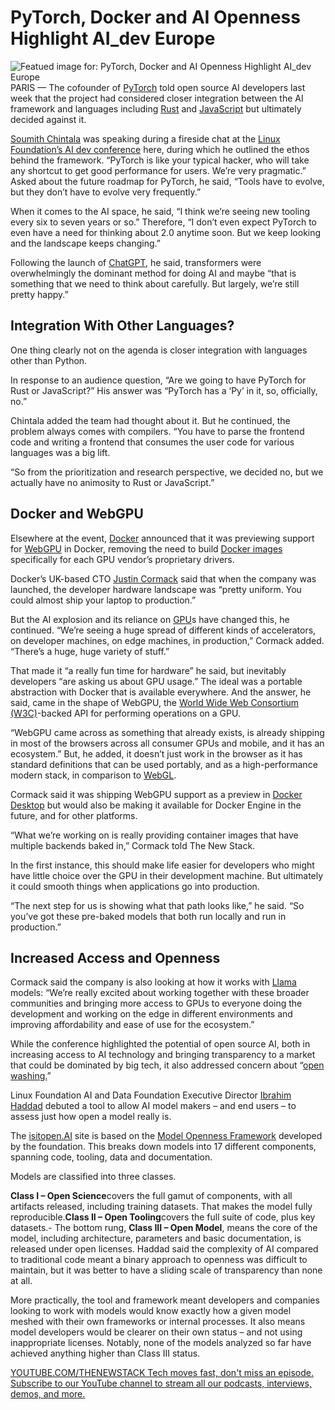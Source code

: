 # PyTorch, Docker and AI Openness Highlight AI_dev Europe
![Featued image for: PyTorch, Docker and AI Openness Highlight AI_dev Europe](https://cdn.thenewstack.io/media/2024/06/d5cec598-nahrizul-kadri-oasf0qmrwla-unsplash-1024x578.jpg)
PARIS — The cofounder of [PyTorch](https://thenewstack.io/pytorch-takes-ai-ml-back-to-its-research-open-source-roots/) told open source AI developers last week that the project had considered closer integration between the AI framework and languages including [Rust](https://thenewstack.io/rust-growing-fastest-but-javascript-reigns-supreme/) and [JavaScript](https://thenewstack.io/top-10-javascript-libraries-to-use-in-2024/) but ultimately decided against it.

[Soumith Chintala](https://www.linkedin.com/in/soumith/) was speaking during a fireside chat at the [Linux Foundation’s AI dev conference](https://events.linuxfoundation.org/ai-dev-europe/) here, during which he outlined the ethos behind the framework. “PyTorch is like your typical hacker, who will take any shortcut to get good performance for users. We’re very pragmatic.”
Asked about the future roadmap for PyTorch, he said, “Tools have to evolve, but they don’t have to evolve very frequently.”

When it comes to the AI space, he said, “I think we’re seeing new tooling every six to seven years or so.” Therefore, “I don’t even expect PyTorch to even have a need for thinking about 2.0 anytime soon. But we keep looking and the landscape keeps changing.”

Following the launch of [ChatGPT](https://thenewstack.io/how-ray-a-distributed-ai-framework-helps-power-chatgpt/), he said, transformers were overwhelmingly the dominant method for doing AI and maybe “that is something that we need to think about carefully. But largely, we’re still pretty happy.”

## Integration With Other Languages?
One thing clearly not on the agenda is closer integration with languages other than Python.

In response to an audience question, “Are we going to have PyTorch for Rust or JavaScript?” His answer was “PyTorch has a ‘Py’ in it, so, officially, no.”

Chintala added the team had thought about it. But he continued, the problem always comes with compilers. “You have to parse the frontend code and writing a frontend that consumes the user code for various languages was a big lift.

“So from the prioritization and research perspective, we decided no, but we actually have no animosity to Rust or JavaScript.”

## Docker and WebGPU
Elsewhere at the event, [Docker](https://www.docker.com/?utm_content=inline+mention) announced that it was previewing support for [WebGPU](https://thenewstack.io/google-talks-web-platform-os-integration-webgpu-and-more/) in Docker, removing the need to build [Docker images](https://thenewstack.io/the-case-for-environment-specific-docker-images/) specifically for each GPU vendor’s proprietary drivers.

Docker’s UK-based CTO [Justin Cormack](https://www.linkedin.com/in/justincormack/?originalSubdomain=uk) said that when the company was launched, the developer hardware landscape was “pretty uniform. You could almost ship your laptop to production.”

But the AI explosion and its reliance on [GPU](https://thenewstack.io/nvidia-gpu-dominance-at-a-crossroads/)s have changed this, he continued. “We’re seeing a huge spread of different kinds of accelerators, on developer machines, on edge machines, in production,” Cormack added. “There’s a huge, huge variety of stuff.”

That made it “a really fun time for hardware” he said, but inevitably developers “are asking us about GPU usage.” The ideal was a portable abstraction with Docker that is available everywhere. And the answer, he said, came in the shape of WebGPU, the [World Wide Web Consortium (W3C)](https://www.w3.org/)-backed API for performing operations on a GPU.

“WebGPU came across as something that already exists, is already shipping in most of the browsers across all consumer GPUs and mobile, and it has an ecosystem.” But, he added, it doesn’t just work in the browser as it has standard definitions that can be used portably, and as a high-performance modern stack, in comparison to [WebGL](https://get.webgl.org/).

Cormack said it was shipping WebGPU support as a preview in [Docker Desktop](https://thenewstack.io/create-a-development-environment-in-docker-desktop/) but would also be making it available for Docker Engine in the future, and for other platforms.

“What we’re working on is really providing container images that have multiple backends baked in,” Cormack told The New Stack.

In the first instance, this should make life easier for developers who might have little choice over the GPU in their development machine. But ultimately it could smooth things when applications go into production.

“The next step for us is showing what that path looks like,” he said. “So you’ve got these pre-baked models that both run locally and run in production.”

## Increased Access and Openness
Cormack said the company is also looking at how it works with [Llama](https://thenewstack.io/coding-test-for-llama-3-implementing-json-persistence/) models: “We’re really excited about working together with these broader communities and bringing more access to GPUs to everyone doing the development and working on the edge in different environments and improving affordability and ease of use for the ecosystem.”

While the conference highlighted the potential of open source AI, both in increasing access to AI technology and bringing transparency to a market that could be dominated by big tech, it also addressed concern about “[open washing.](https://thenewstack.io/calls-to-ban-open-source-are-misguided-and-dangerous/)”

Linux Foundation AI and Data Foundation Executive Director [Ibrahim Haddad](https://www.linkedin.com/in/ibrahimhaddad/) debuted a tool to allow AI model makers – and end users – to assess just how open a model really is.

The [isitopen.AI](https://isitopen.ai/) site is based on the [Model Openness Framework](https://arxiv.org/abs/2403.13784?ref=thestack.technology) developed by the foundation. This breaks down models into 17 different components, spanning code, tooling, data and documentation.

Models are classified into three classes.

**Class I – Open Science**covers the full gamut of components, with all artifacts released, including training datasets. That makes the model fully reproducible.**Class II – Open Tooling**covers the full suite of code, plus key datasets.- The bottom rung,
**Class III – Open Model**, means the core of the model, including architecture, parameters and basic documentation, is released under open licenses.
Haddad said the complexity of AI compared to traditional code meant a binary approach to openness was difficult to maintain, but it was better to have a sliding scale of transparency than none at all.

More practically, the tool and framework meant developers and companies looking to work with models would know exactly how a given model meshed with their own frameworks or internal processes. It also means model developers would be clearer on their own status – and not using inappropriate licenses. Notably, none of the models analyzed so far have achieved anything higher than Class III status.

[
YOUTUBE.COM/THENEWSTACK
Tech moves fast, don't miss an episode. Subscribe to our YouTube
channel to stream all our podcasts, interviews, demos, and more.
](https://youtube.com/thenewstack?sub_confirmation=1)